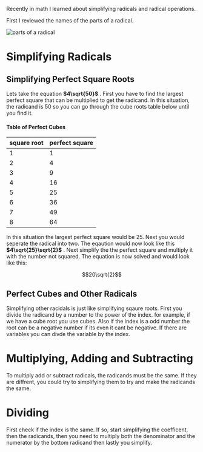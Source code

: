 Recently in math I learned about simplifying radicals and radical operations.

First I reviewed the names of the parts of a radical.
 
![parts of a radical](https://study.com/cimages/multimages/16/radical_image.jpg)

# Simplifying Radicals 

## Simplifying Perfect Square Roots 

Lets take the equation **$4\sqrt{50}$**  . First you have to find the largest perfect square that can be multiplied to get the radicand. In this situation, the radicand is 50 so you can go through the cube roots table below until you find it. 

#### Table of Perfect Cubes 

 |square root|perfect square|
 |---------|------------|
 |1        |1           |
 |2        |4           |
 |3        |9           |
 |4        |16          |
 |5        |25          |
 |6        |36          |
 |7        |49          |
 |8        |64          |

In this situation the largest perfect square would be 25. Next you would seperate the radical into two. The eqaution would now look like this **$4\sqrt{25}\sqrt{2}$** . Next simplify the the perfect square and multiply it with the number not squared. The equation is now solved and would look like this:

$$20\sqrt{2}$$

## Perfect Cubes and Other Radicals 

Simplifying other racidals is just like simplifying sqaure roots. First you divide the radicand by a number to the power of the index. for example, if we have a cube root you use cubes. Also if the index is a odd number the root can be a negative number if its even it cant be negative. If there are variables you can divde the variable by the index.

# Multiplying, Adding and Subtracting 

To multiply add or subtract radicals, the radicands must be the same. If they are diffrent, you could try to simplifying them to try and make the radicands the same.

# Dividing 

First check if the index is the same. If so, start simplifying the coefficent, then the radicands, then you need to multiply both the denominator and the numerator by the bottom radicand then lastly you simplify.
